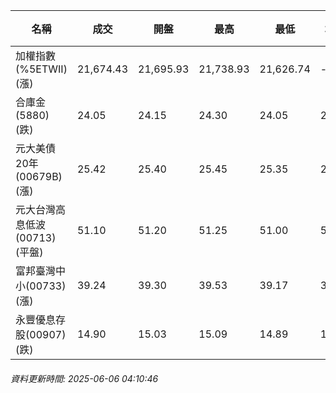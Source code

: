 | 名稱 | 成交 | 開盤 | 最高 | 最低 | 均價 | 成交金額(億) | 昨收 | 漲跌幅 | 漲跌 | 總量 | 昨量 | 振幅 |
| -------- | -------- | -------- | -------- |-------- | -------- | -------- |-------- |-------- |-------- | -------- | -------- |-------- |
|加權指數(%5ETWII) (漲)|21,674.43|21,695.93|21,738.93|21,626.74|-|3,593.38|21,618.09|0.26%|56.34|6,397,023|0|0.52%|
|合庫金(5880) (跌)|24.05|24.15|24.30|24.05|24.10|1.74|24.25|0.82%|0.20|7,230|8,218|1.03%|
|元大美債20年(00679B) (漲)|25.42|25.40|25.45|25.35|25.40|9.73|25.15|1.07%|0.27|38,312|31,428|0.40%|
|元大台灣高息低波(00713) (平盤)|51.10|51.20|51.25|51.00|51.10|5.28|51.10|0.00%|0.00|10,337|9,518|0.49%|
|富邦臺灣中小(00733) (漲)|39.24|39.30|39.53|39.17|39.31|0.164|39.19|0.13%|0.05|418|601|0.92%|
|永豐優息存股(00907) (跌)|14.90|15.03|15.09|14.89|14.99|0.391|15.07|1.13%|0.17|2,609|7,033|1.33%|
###### 資料更新時間: 2025-06-06 04:10:46